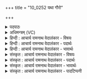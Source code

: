 +++
title = "10_0252 यथा गौरो"

+++
<details><summary>पदपाठः</summary>

य꣡था꣢꣯। गौ꣣रः꣢। अ꣣पा꣢। कृ꣣त꣢म्। तृ꣡ष्य꣢न्। ए꣡ति꣢꣯। अ꣡व꣢꣯। इ꣡रि꣢꣯णम्। आ꣣पित्वे꣢। नः꣣। प्रपित्वे꣢। तू꣡य꣢꣯म्। आ। ग꣣हि। क꣡ण्वे꣢꣯षु। सु। स꣡चा꣢꣯ पि꣡ब꣢꣯। २५२।
</details>

<details><summary>अधिमन्त्रम् (VC)</summary>

- इन्द्रः
- देवातिथिः काण्वः
- बृहती
- मध्यमः
- ऐन्द्रं काण्डम्
</details>

<details><summary>हिन्दी : आचार्य रामनाथ वेदालंकार - विषयः</summary>

अगले मन्त्र में गौरमृग के दृष्टान्त से परमात्मा को प्रीतिरस-पान के लिए बुलाया जा रहा है।
</details>

<details><summary>हिन्दी : आचार्य रामनाथ वेदालंकार - पदार्थः</summary>

पदार्थान्वयभाषाः -  (यथा) जिस प्रकार (गौरः) गौरमृग (तृष्यन्) प्यासा होकर (इरिणम्) मरुस्थल को (अव) छोड़ कर (अपा) जल से (कृतम्) पूर्ण किये हुए जलाशय अथवा जलप्रचुर देश को (एति) चला जाता है, वैसे ही (आपित्वे) बन्धुभाव के अर्थात् प्रीतिरस के (प्रपित्वे) प्राप्त हो जाने पर, अर्थात् प्रीतिरूप जल से हमारे हृदय के पूर्ण हो जाने पर, आप (तूयम्) शीघ्र ही (नः) हमारे पास (आगहि) आइए, और (कण्वेषु) हम मेधावियों के पास आकर (सचा) एक साथ (सु पिब) भली-भाँति हमारे प्रीतिरस-रूप सोम का पान कीजिए ॥१०॥ इस मन्त्र में उपमालङ्कार है। ‘पित्वे, पित्वे’ में यमक है ॥१०॥
</details>

<details><summary>हिन्दी : आचार्य रामनाथ वेदालंकार - भावार्थः</summary>

भावार्थभाषाः -  प्यासा गौर मृग जैसे जल-रहित मरुस्थल को छोड़कर जलप्रचुर प्रदेश में चला जाता है, वैसे ही प्रीतिरस का प्यासा परमात्मा भी प्रीतिरहित हृदयों को छोड़कर प्रीतिरस से जिनके हृदय परिपूर्ण हैं, ऐसे मेधावी जनों के पास चला जाता है। परमात्मा के सर्वव्यापक होने से उसमें जाने-आने की क्रियाएँ क्योंकि सम्भव नहीं हैं, इसलिए वेदों में अनेक स्थानों पर वर्णित परमात्मा के गमन-आगमन की प्रार्थना आलङ्कारिक जाननी चाहिए। गमन से उसे भूल जाना तथा आगमन से उसका स्मरण या आविर्भाव लक्षित होता है ॥१०॥ इस दशति में अङ्गों को शरीर में यथास्थान जोड़ने आदि इन्द्र के कौशल का वर्णन होने से, उसके गुण-कर्मों का वर्णन होने से और इन्द्र नाम से जीवात्मा, प्राण, शल्यचिकित्सक, राजा आदि के भी चरित्र का वर्णन होने से इस दशति के विषय की पूर्व दशति के विषय के साथ संगति जाननी चाहिए ॥ तृतीय प्रपाठक में द्वितीय अर्ध की प्रथम दशति समाप्त ॥ तृतीय अध्याय में द्वितीय खण्ड समाप्त ॥
</details>

<details><summary>संस्कृत : आचार्य रामनाथ वेदालंकार - विषयः</summary>

अथ गौरमृगस्य दृष्टान्तेन परमात्मानं प्रीतिरसपानायाह्वयति।
</details>

<details><summary>संस्कृत : आचार्य रामनाथ वेदालंकार - पदार्थः</summary>

पदार्थान्वयभाषाः -  (यथा) येन प्रकारेण (गौरः२) गौरमृगः (तृष्यन्) पिपासितः सन् (इरिणम्) मरुप्रदेशम्। इरिणम्………अपरता अस्मादोषधय इति वा। निरु० ९।६। (अव) अवहाय (अपा) जलेन। नित्यबहुवचनान्तोऽपि ‘अप्’ शब्दः अत्रैकवचने प्रयुक्तः। ‘ऊडिदंपदाद्यप्०। अ० ६।१।१६५’ इति विभक्तिरुदात्ता। (कृतम्) परिपूर्णं जलाशयं जलप्रदेशं वा (एति) गच्छति, तथैव (आपित्वे) बन्धुत्वे प्रीतिरसे इत्यर्थः (प्रपित्वे) प्राप्ते सति। प्रपित्वे अभीके इत्यासन्नस्य। प्रपित्वे प्राप्ते, निरु ३।२०। त्वत्प्रीतिजलेनास्माकं हृदये पूर्णे सतीत्यर्थः, त्वम् (तूयम्) शीघ्रम्। तूयमिति क्षिप्रनाम। निघं० २।१५। (नः) अस्मान् (आगहि) आगच्छ (कण्वेषु) मेधाविषु अस्मासु। कण्व इति मेधाविनाम। निघं० ३।१५। (सचा) सह, युगपदित्यर्थः। सचा सह। निघं० ५।५। (सु पिब) सम्यक्तया प्रीतिरसरूपं सोमम् आस्वादय ॥१०॥ अत्रोपमालङ्कारः। पित्वे, पित्वे इति यमकम्।
</details>

<details><summary>संस्कृत : आचार्य रामनाथ वेदालंकार - भावार्थः</summary>

भावार्थभाषाः -  पिपासितो गौरमृगो यथा जलविहीनं मरुं परित्यज्य जलप्रचुरं प्रदेशं गच्छति तथैव प्रीतिरसपिपासुः परमात्मापि प्रीतिविहीनानि हृदयान्यपहाय प्रीतिरसनिर्भरहृदयान् मेधाविनः प्रतिपद्यते। परमात्मनः सर्वव्यापित्वात् तद्गमनागमनासंभवाद् वेदेषु बहुशो वर्णितं तद्गमनागमनप्रार्थनमालङ्कारिकमेवेति विज्ञेयम्। गमनेन तद्विस्मरणम्, आगमनेन च तत्स्मरणं तदाविर्भावो वा लक्ष्यते ॥१०॥ अत्रेन्द्रस्य अङ्गसन्धानादिकौशलवर्णनात्, सोमपानाय तस्याह्वानात्, तस्य गुणकर्माख्यानाद्, इन्द्रनाम्ना जीवात्म-प्राण-शल्यचिकित्सक-नृपत्यादीनामपि चरित्रवर्णनाच्चैतद्दशत्यर्थस्य पूर्वदशत्यर्थेन सह सङ्गतिरस्तीति बोध्यम् ॥ इति तृतीयप्रपाठके द्वितीयार्धे प्रथमा दशतिः। इति तृतीयाध्याये द्वितीयः खण्डः ॥
</details>

<details><summary>संस्कृत : आचार्य रामनाथ वेदालंकार - पादटिप्पनी</summary>

टिप्पणी:   १. ऋ० ८।४।३, साम० १७२१। २. यथा गौरः गौरमृगः सिंहो व्याघ्रो वा अपा उदकेन कृतं प्रदेशं तडागादिकं प्रति तृष्यन् एति आगच्छति। अव इत्युपसर्गश्रुतेः क्रियापदमध्याह्रियते। अवहाय इरिणं प्रदेशम्—इति वि०। यथा गौरः गौरमृगः तृष्यन् पिपासुः अपा कृतं वर्जितम् उदकेन इरिणम् ऊषरं क्षेत्रम् अवैति गच्छति अभिगच्छति उदकभ्रान्त्या। इरिणमिति निदर्शनम् उदकाभावात् तृष्णातिशय-निदर्शनार्थम्—इति भ०। गौरः गौरमृगः तृष्यन् पिपासितः सन् अपा अद्भिरुदकैः कृतं सम्पूर्णत्वं कृतम् इरिणं निस्तृणं तटाकदेशं यथा येन प्रकारेण अवैति अभिगच्छति अभिमुखः सन् शीघ्रं गच्छति—इति सा०।
</details>